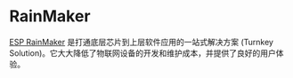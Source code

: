 # RainMaker


[ESP RainMaker](https://rainmaker.espressif.com/zh-hans/index.html) 是打通底层芯片到上层软件应用的一站式解决方案 (Turnkey Solution)。它大大降低了物联网设备的开发和维护成本，并提供了良好的用户体验。


